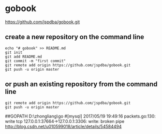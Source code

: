 # gobook

https://github.com/jspdba/gobook.git

## create a new repository on the command line
    echo "# gobook" >> README.md
    git init
    git add README.md
    git commit -m "first commit"
    git remote add origin https://github.com/jspdba/gobook.git
    git push -u origin master
## or push an existing repository from the command line
    git remote add origin https://github.com/jspdba/gobook.git
    git push -u origin master
##GOPATH
   D:\zhongliang\go
#[mysql] 2017/05/19 19:49:16 packets.go:130: write tcp 127.0.0.1:37664->127.0.0.1:3306: write: broken pipe
    http://blog.csdn.net/u010599018/article/details/54584494
